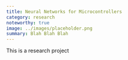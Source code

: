 ```yaml
---
title: Neural Networks for Microcontrollers
category: research
noteworthy: true
image: ../images/placeholder.png
summary: Blah Blah Blah
---
```

This is a research project
